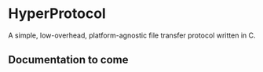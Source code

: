 # HyperProtocol
A simple, low-overhead, platform-agnostic file transfer protocol written in C.

## Documentation to come
